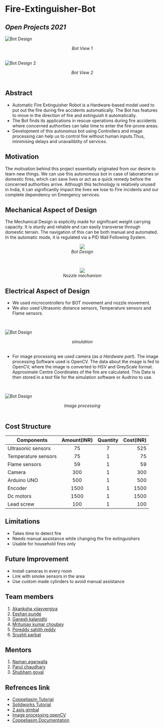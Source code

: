 # Fire-Extinguisher-Bot
*Open Projects 2021*
----
![Bot Design](Images_videos/Images/Bot_view_1.jpg)
<div align="center"><em>Bot View 1</em></div>
<br/>

![Bot Design 2](Images_videos/Images/Bot_view_4.PNG)
<div align="center"><em>Bot View 2</em></div>
<br/>

## Abstract
- Automatic Fire Extinguisher Robot is a Hardware-based model used to put out the fire during fire accidents automatically. The Bot has features to move in the direction of fire  and extinguish it automatically.
- The Bot finds its applications in rescue operations during fire accidents where concerned authorities can take time to enter the fire-prone areas.
- Development of this autonomus bot using Controllers and image processing can help us to control fire without human inputs.Thus, minimising delays and unavailiblity of services.
## Motivation
The motivation behind this project essentially originated from our desire to learn new things. We can use this autonomous bot in case of laboratories or domestic fires, which can save lives or act as a quick remedy before the concerned authorities arrive. Although this technology is relatively unused in India, it can significantly impact the lives we lose to Fire incidents and our complete dependency on Emergency services.

## Mechanical Aspect of Design
The Mechanical Design is explicitly made for significant weight carrying capacity. It is sturdy and reliable and can easily transverse through domestic terrain.
The navigation of this can be both manual and automated. In the automatic mode, it is regulated via a PID Wall Following System.

<p align="center">
  <img src="Images_videos/Images/Bot_view_2.PNG"><br/>
  <i>Bot Design</i>
</p>
<br/>
<p align="center">
  <img src="https://github.com/Ch0ubey/Fire-Extinguisher-Bot/blob/675ec79065b406595411fb3a4fc21760a32cbd39/Images_videos/Images/Nozzle%20Mechanism.PNG">
  <br/><i>Nozzle mechanism</i>
</p>


## Electrical Aspect of Design
- We used microcontrollers for BOT movement and nozzle movement.
- We also used Ultrasonic distance sensors, Temperature sensors and Flame sensors.
<br/>

![Bot Design](https://github.com/Ch0ubey/Fire-Extinguisher-Bot/blob/675ec79065b406595411fb3a4fc21760a32cbd39/Images_videos/Images/Fire%20Detection%20with%20Coordinates.png)
<div align="center"><em>simulation</em></div>
<br/>

- For image processing we used camera (*as a Hardware part*). The image processing Software used is OpenCV. The data about the image is fed to OpenCV, where the image is converted to HSV and GreyScale format. Approximate Centre Coordinates of the fire are calculated. This Data is then stored in a text file for the simulation software or Audrino to use.
<br/>

![Bot Design](Images_videos/Images/Image_processing_openCV.jpg)
<div align="center"><em>Image processing</em></div>
<br/>

## Cost Structure
| Components   |Amount(INR)  |      Quantity      |  Cost(INR) |
|----------    |:------:|:-------------:     |------:|
| Ultrasonic sensors     |  75    |  7     |  525 |
| Temperature sensors    |  75    |1            |  75 |
| Flame sensors     |   59     |1      |  59 |
| Camera| 300 | 1|  300|
|Arduino UNO|500|1| 500|
|Encoder|1500|1| 1500|
|Dc motors|1500|1| 1500|
|Lead screw|100|1| 100|


## Limitations
- Takes time to detect fire
- Needs manual assistance while changing the fire extinguishers
- Usable for household fires only
## Future Improvement
* Install cameras in every room
* Link with smoke sensors in the area
* Use custom made cylinders to avoid manual assistance
## Team members
1. [Akanksha vijayvergiya](https://github.com/Akanksha-247)
2. [Eeshan punde](https://github.com/eeshanpunde14)
3. [Ganesh kalanidhi]()
4. [Mritunjay kumar choubey](https://github.com/Ch0ubey)
5. [Poreddy sahith reddy](https://github.com/sahithreddyporeddy)
6. [Srushti parbat](https://github.com/SrushtiParbat)
## Mentors
1. [Naman agarwalla]()
2. [Parul chaudhary](https://github.com/Parul253)
3. [Shubham goyal](https://github.com/shubham491981)
## Refrences link
- [Coppeliasim Tutorial](https://www.youtube.com/watch?v=PwGY8PxQOXY&list=PLjzuoBhdtaXOoqkJUqhYQletLLnJP8vjZ)
- [Solidworks Tutorial](https://youtube.com/playlist?list=PLkMYhICFMsGajeARsY7N1t1jhbtMb1poL)
- [2 axis gimbal](https://www.youtube.com/watch?v=i6UoxhNlr1U)
- [Image processing openCV](https://www.youtube.com/watch?v=Z78zbnLlPUA&list=PLQVvvaa0QuDdttJXlLtAJxJetJcqmqlQq)
- [Coppeliasim Documentation](https://www.coppeliarobotics.com/helpFiles/index.html)
